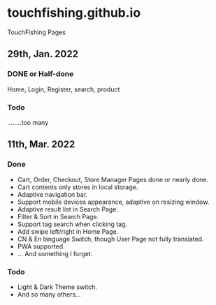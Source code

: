 # touchfishing.github.io
TouchFishing Pages

## 29th, Jan. 2022

### DONE or Half-done

Home, Login, Register, search, product

### Todo

........too many

## 11th, Mar. 2022

### Done

- Cart, Order, Checkout, Store Manager Pages done or nearly done.
- Cart contents only stores in local storage.
- Adaptive navigation bar.
- Support mobile devices appearance, adaptive on resizing window.
- Adaptive result list in Search Page.
- Filter & Sort in Search Page.
- Support tag search when clicking tag.
- Add swipe left/right in Home Page.
- CN & En language Switch, though User Page not fully translated.
- PWA supported.
- ... And something I forget.

### Todo

- Light & Dark Theme switch.
- And so many others...

